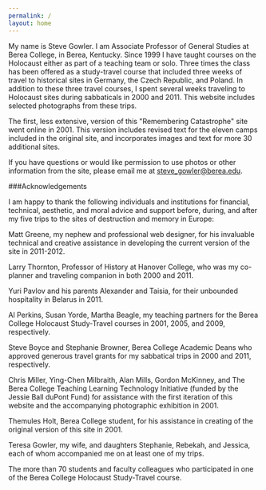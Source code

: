 ```yaml
---
permalink: /
layout: home
---
```

My name is Steve Gowler. I am Associate Professor of General Studies at Berea College, in Berea, Kentucky. Since 1999 I have taught courses on the Holocaust either as part of a teaching team or solo. Three times the class has been offered as a study-travel course that included three weeks of travel to historical sites in Germany, the Czech Republic, and Poland. In addition to these three travel courses, I spent several weeks traveling to Holocaust sites during sabbaticals in 2000 and 2011. This website includes selected photographs from these trips.

The first, less extensive, version of this "Remembering Catastrophe" site went online in 2001. This version includes revised text for the eleven camps included in the original site, and incorporates images and text for more 30 additional sites.

If you have questions or would like permission to use photos or other information from the site, please email me at [steve_gowler@berea.edu](steve_gowler@berea.edu).
 

###Acknowledgements

I am happy to thank the following individuals and institutions for financial, technical, aesthetic, and moral advice and support before, during, and after my five trips to the sites of destruction and memory in Europe:

Matt Greene, my nephew and professional web designer, for his invaluable technical and creative assistance in developing the current version of the site in 2011-2012.

Larry Thornton, Professor of History at Hanover College, who was my co-planner and traveling companion in both 2000 and 2011.

Yuri Pavlov and his parents Alexander and Taisia, for their unbounded hospitality in Belarus in 2011.

Al Perkins, Susan Yorde, Martha Beagle, my teaching partners for the Berea College Holocaust Study-Travel courses in 2001, 2005, and 2009, respectively.

Steve Boyce and Stephanie Browner, Berea College Academic Deans who approved generous travel grants for my sabbatical trips in 2000 and 2011, respectively.

Chris Miller, Ying-Chen Milbraith, Alan Mills, Gordon McKinney, and The Berea College Teaching Learning Technology Initiative (funded by the Jessie Ball duPont Fund) for assistance with the first iteration of this website and the accompanying photographic exhibition in 2001.

Themules Holt, Berea College student, for his assistance in creating of the original version of this site in 2001.

Teresa Gowler, my wife, and daughters Stephanie, Rebekah, and Jessica, each of whom accompanied me on at least one of my trips.

The more than 70 students and faculty colleagues who participated in one of the Berea College Holocaust Study-Travel course.
